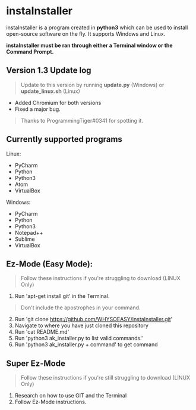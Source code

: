 # instaInstaller
instaInstaller is a program created in **python3** which can be used to install open-source software on the fly. It supports Windows and Linux.

**instaInstaller must be ran through either a Terminal window or the Command Prompt.**

## Version 1.3 Update log
> Update to this version by running **update.py** (Windows) or **update_linux.sh** (Linux)
- Added Chromium for both versions
- Fixed a major bug.
> Thanks to ProgrammingTiger\#0341 for spotting it.

## Currently supported programs
Linux:
* PyCharm
* Python
* Python3
* Atom
* VirtualBox

Windows:
* PyCharm
* Python
* Python3
* Notepad++
* Sublime
* VirtualBox

## Ez-Mode (Easy Mode):
> Follow these instructions if you're struggling to download (LINUX Only)
1. Run 'apt-get install git' in the Terminal.
> Don't include the apostrophes in your command.
2. Run 'git clone https://github.com/WHYSOEASY/instaInstaller.git'
3. Navigate to where you have just cloned this repository
4. Run 'cat README.md'
5. Run 'python3 ak_installer.py to list valid commands.'
6. Run 'python3 ak_installer.py + command' to get command

## Super Ez-Mode
> Follow these instructions if you're still struggling to download (LINUX Only)
1. Research on how to use GIT and the Terminal
2. Follow Ez-Mode instructions.

